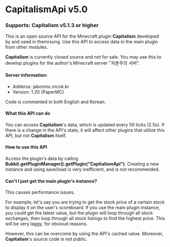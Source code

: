 # CapitalismApi v5.0

### Supports: Capitalism v5.1.3 or higher

This is an open source API for the Minecraft plugin **Capitalism** developed by and used in themrsung.
Use this API to access data in the main plugin from other modules.

**Capitalism** is currently closed source and not for sale.
You may use this to develop plugins for the author's Minecraft server "자본주의 서버".

#### Server information:

- Adderss: jabonmc.mcok.kr
- Version: 1.20 (PaperMC)

Code is commented in both English and Korean.

#### What this API can do

You can access **Capitalism**'s data, which is updated every 50 ticks (2.5s).
If there is a change in the API's state, it will affect other plugins that utilize this API, but not **Capitalism** itself.

#### How to use this API

Access the plugin's data by calling **Bukkit.getPluginManager().getPlugin("CapitalismApi")**.
Creating a new instance and using save/load is very inefficient, and is not recommended.

#### Can't I just get the main plugin's instance?

This causes performance issues.

For example, let's say you are trying to get the stock price of a certain stock to display it on the user's scoreboard.
If you use the main plugin instance, you could get the latest value, but the plugin will loop through all stock exchanges, then loop through all stock listings to find the highest price.
This will be very laggy, for obvioud reasons.

However, this can be overcome by using the API's cached value. Moreover, **Capitalism**'s source code is not public.